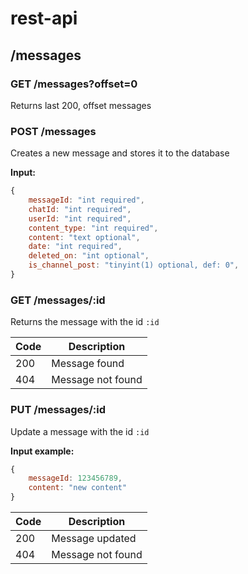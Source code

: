 # rest-api
## /messages
### GET /messages?offset=0
Returns last 200, offset messages

### POST /messages
Creates a new message and stores it to the database

**Input:**
```javascript
{
    messageId: "int required",
    chatId: "int required",
    userId: "int required",
    content_type: "int required",
    content: "text optional",
    date: "int required",
    deleted_on: "int optional",
    is_channel_post: "tinyint(1) optional, def: 0",
}
```

### GET /messages/:id
Returns the message with the id `:id`

| Code | Description       |
|------|-------------------|
| 200  | Message found     |
| 404  | Message not found |

### PUT /messages/:id
Update a message with the id `:id`

**Input example:**
```javascript
{
    messageId: 123456789,
    content: "new content"
}
```

| Code | Description       |
|------|-------------------|
| 200  | Message updated   |
| 404  | Message not found |